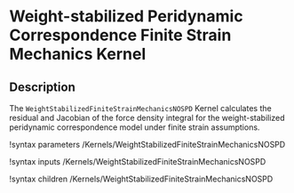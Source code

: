 # Weight-stabilized Peridynamic Correspondence Finite Strain Mechanics Kernel

## Description

The `WeightStabilizedFiniteStrainMechanicsNOSPD` Kernel calculates the residual and Jacobian of the force density integral for the weight-stabilized peridynamic correspondence model under finite strain assumptions.


!syntax parameters /Kernels/WeightStabilizedFiniteStrainMechanicsNOSPD

!syntax inputs /Kernels/WeightStabilizedFiniteStrainMechanicsNOSPD

!syntax children /Kernels/WeightStabilizedFiniteStrainMechanicsNOSPD
